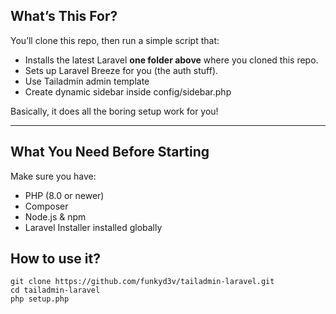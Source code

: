 ## What’s This For?

You’ll clone this repo, then run a simple script that:

- Installs the latest Laravel **one folder above** where you cloned this repo.
- Sets up Laravel Breeze for you (the auth stuff).
- Use Tailadmin admin template
- Create dynamic sidebar inside config/sidebar.php

Basically, it does all the boring setup work for you!

---

## What You Need Before Starting

Make sure you have:

- PHP (8.0 or newer)  
- Composer  
- Node.js & npm  
- Laravel Installer installed globally
  
## How to use it?
```
git clone https://github.com/funkyd3v/tailadmin-laravel.git
cd tailadmin-laravel
php setup.php
```
